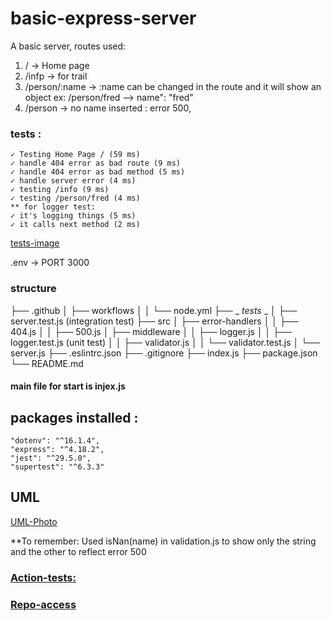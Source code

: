 # basic-express-server

A basic server, routes used:
1. / -> Home page
2. /infp -> for trail
3. /person/:name -> :name can be changed in the route and it will show an object 
ex: /person/fred --> name": "fred"
4. /person -> no name inserted : error 500, 

### tests :
    ✓ Testing Home Page / (59 ms)
    ✓ handle 404 error as bad route (9 ms)
    ✓ handle 404 error as bad method (5 ms)
    ✓ handle server error (4 ms)
    ✓ testing /info (9 ms)
    ✓ testing /person/fred (4 ms)
    ** for logger test: 
    ✓ it's logging things (5 ms)
    ✓ it calls next method (2 ms)

  [tests-image](/testsclass2.png)

.env -> PORT 3000

### structure 
├── .github
│   ├── workflows
│   │   └── node.yml
├── _ _tests_ _
│   ├── server.test.js (integration test)
├── src
│   ├── error-handlers
│   │   ├── 404.js
│   │   ├── 500.js
│   ├── middleware
│   │   ├── logger.js
│   │   ├── logger.test.js (unit test)
│   │   ├── validator.js
│   │   └── validator.test.js
│   └── server.js
├── .eslintrc.json
├── .gitignore
├── index.js
├── package.json
└── README.md

#### main file for start is injex.js

## packages installed :

    "dotenv": "^16.1.4",
    "express": "^4.18.2",
    "jest": "^29.5.0",
    "supertest": "^6.3.3"

## UML 
[UML-Photo](./UMLclass2a.jpg)

**To remember: Used isNan(name) in validation.js to show only the string and the other to reflect error 500

### [Action-tests:](https://github.com/mohamadshawabkeh/basic-express-server/actions)

### [Repo-access](https://github.com/mohamadshawabkeh/basic-express-server)
